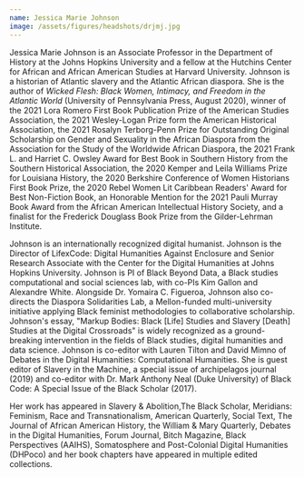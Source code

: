 ```yaml
---
name: Jessica Marie Johnson
image: /assets/figures/headshots/drjmj.jpg
---
```

Jessica Marie Johnson is an Associate Professor in the Department of History at the Johns Hopkins University and a fellow at the Hutchins Center for African and African American Studies at Harvard University. Johnson is a historian of Atlantic slavery and the Atlantic African diaspora. She is the author of *Wicked Flesh: Black Women, Intimacy, and Freedom in the Atlantic World* (University of Pennsylvania Press, August 2020), winner of the 2021 Lora Romero First Book Publication Prize of the American Studies Association, the 2021 Wesley-Logan Prize form the American Historical Association, the 2021 Rosalyn Terborg-Penn Prize for Outstanding Original Scholarship on Gender and Sexuality in the African Diaspora from the Association for the Study of the Worldwide African Diaspora, the 2021 Frank L. and Harriet C. Owsley Award for Best Book in Southern History from the Southern Historical Association, the 2020 Kemper and Leila Williams Prize for Louisiana History, the 2020 Berkshire Conference of Women Historians First Book Prize, the 2020 Rebel Women Lit Caribbean Readers' Award for Best Non-Fiction Book, an Honorable Mention for the 2021 Pauli Murray Book Award from the African American Intellectual History Society, and a finalist for the Frederick Douglass Book Prize from the Gilder-Lehrman Institute.

Johnson is an internationally recognized digital humanist. Johnson is the Director of LifexCode: Digital Humanities Against Enclosure and Senior Research Associate with the Center for the Digital Humanities at Johns Hopkins University. Johnson is PI of Black Beyond Data, a Black studies computational and social sciences lab, with co-PIs Kim Gallon and Alexandre White. Alongside Dr. Yomaira C. Figueroa, Johnson also co-directs the Diaspora Solidarities Lab, a Mellon-funded multi-university initiative applying Black feminist methodologies to collaborative scholarship. Johnson's essay, "Markup Bodies: Black [Life] Studies and Slavery [Death] Studies at the Digital Crossroads" is widely recognized as a ground-breaking intervention in the fields of Black studies, digital humanities and data science. Johnson is co-editor with Lauren Tilton and David Mimno of Debates in the Digital Humanities: Computational Humanities. She is guest editor of Slavery in the Machine, a special issue of archipelagos journal (2019) and co-editor with Dr. Mark Anthony Neal (Duke University) of Black Code: A Special Issue of the Black Scholar (2017).

Her work has appeared in Slavery & Abolition,The Black Scholar, Meridians: Feminism, Race and Transnationalism, American Quarterly, Social Text, The Journal of African American History, the William & Mary Quarterly, Debates in the Digital Humanities, Forum Journal, Bitch Magazine, Black Perspectives (AAIHS), Somatosphere and Post-Colonial Digital Humanities (DHPoco) and her book chapters have appeared in multiple edited collections.